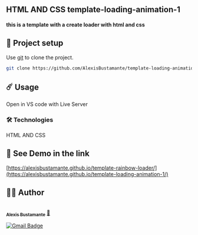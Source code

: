 ## HTML AND CSS template-loading-animation-1
#### this is a template with a create loader with html and css


## 🚀 Project setup

Use [git](https://git-scm.com/) to clone the project.

```bash
git clone https://github.com/AlexisBustamante/template-loading-animation-1/
```


## ☄️ Usage

Open in VS code with Live Server

### 🛠️ Technologies

HTML AND CSS

## 👀 See Demo in the link
[https://alexisbustamante.github.io/template-rainbow-loader/](https://alexisbustamante.github.io/template-loading-animation-1/)


## 👷‍♂️ Author
<a href="https://github.com/AlexisBustamante">
 <br />
 <sub><b>Alexis Bustamante</b></sub></a> <a href="https://github.com/Joabsonlg" title="Github">🚀</a>

[![Gmail Badge](https://img.shields.io/badge/-Alexisbustamantecisternas@gmail.com-c14438?style=flat-square&logo=Gmail&logoColor=white&link=mailto:joabsonlg918@gmail.com)](mailto:Alexisbustamantecisternas@gmail.com)
